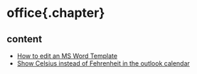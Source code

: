 ﻿
# office{.chapter}

## content

- [How to edit an MS Word Template](word_templates.md)
- [Show Celsius instead of Fehrenheit in the outlook calendar](outlook_calendar_celsius_fahrenheit.md)
